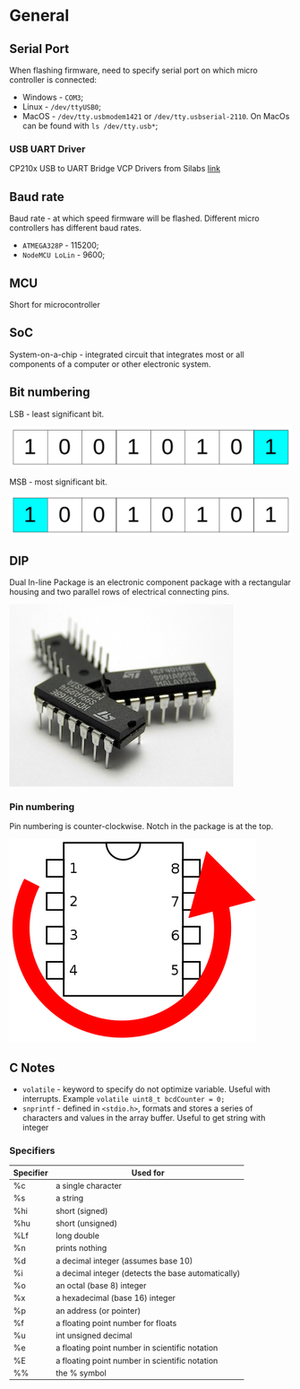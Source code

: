 # General

## Serial Port
When flashing firmware, need to specify serial port on which micro controller is connected:
- Windows - `COM3`;
- Linux - `/dev/ttyUSB0`;
- MacOS - `/dev/tty.usbmodem1421` or `/dev/tty.usbserial-2110`. On MacOs can be found with `ls /dev/tty.usb*`;

### USB UART Driver
CP210x USB to UART Bridge VCP Drivers from Silabs [link](https://www.silabs.com/developers/usb-to-uart-bridge-vcp-drivers?tab=downloads#software)

## Baud rate 
Baud rate - at which speed firmware will be flashed. Different micro controllers has different baud rates. 
- `ATMEGA328P` - 115200;
- `NodeMCU LoLin` - 9600;

## MCU
Short for microcontroller

## SoC
System-on-a-chip - integrated circuit that integrates most or all components of a computer or other electronic system.

## Bit numbering
LSB - least significant bit.

![lsb](./assets/lsb.png)

MSB - most significant bit.

![msb](./assets/msb.png)


## DIP
Dual In-line Package is an electronic component package with a rectangular housing and two parallel rows of electrical connecting pins.

![dip](assets/dip.jpeg)

### Pin numbering
Pin numbering is counter-clockwise. Notch in the package is at the top.

![dip numbering](assets/dip-numbpering.png)

## C Notes
- `volatile` - keyword to specify do not optimize variable. Useful with interrupts. Example `volatile uint8_t bcdCounter = 0;`
- `snprintf` - defined in `<stdio.h>`,  formats and stores a series of characters and values in the array buffer. Useful to get string with integer

### Specifiers
| Specifier | Used for                                           |
| --------- | -------------------------------------------------- |
| %c        | a single character                                 |
| %s        | a string                                           |
| %hi       | short (signed)                                     |
| %hu       | short (unsigned)                                   |
| %Lf       | long double                                        |
| %n        | prints nothing                                     |
| %d        | a decimal integer (assumes base 10)                |
| %i        | a decimal integer (detects the base automatically) |
| %o        | an octal (base 8) integer                          |
| %x        | a hexadecimal (base 16) integer                    |
| %p        | an address (or pointer)                            |
| %f        | a floating point number for floats                 |
| %u        | int unsigned decimal                               |
| %e        | a floating point number in scientific notation     |
| %E        | a floating point number in scientific notation     |
| %%        | the % symbol                                       |